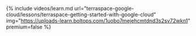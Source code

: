 {% include videos/learn.md
     url="terraspace-google-cloud/lessons/terraspace-getting-started-with-google-cloud"
     img="https://uploads-learn.boltops.com/1uobo7mejehcmtdnd3s2sv72wkn1"
     premium=false %}
